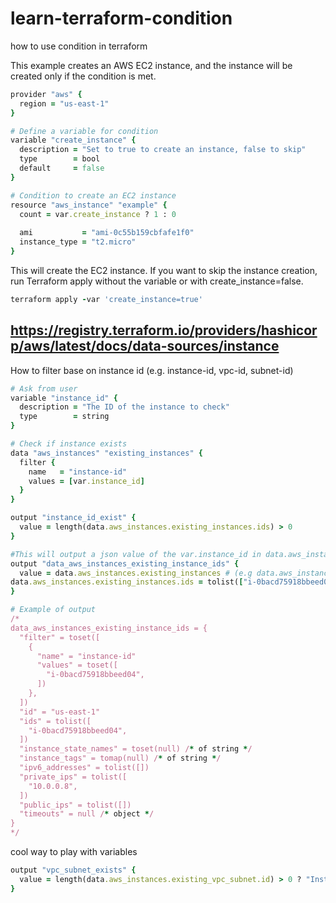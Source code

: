 # learn-terraform-condition
how to use condition in terraform

This example creates an AWS EC2 instance, and the instance will be created only if the condition is met.
```ruby
provider "aws" {
  region = "us-east-1"
}

# Define a variable for condition
variable "create_instance" {
  description = "Set to true to create an instance, false to skip"
  type        = bool
  default     = false
}

# Condition to create an EC2 instance
resource "aws_instance" "example" {
  count = var.create_instance ? 1 : 0
  
  ami           = "ami-0c55b159cbfafe1f0"
  instance_type = "t2.micro"
}

```
This will create the EC2 instance. If you want to skip the instance creation, run Terraform apply without the variable or with create_instance=false.
```ruby
terraform apply -var 'create_instance=true'
```
## https://registry.terraform.io/providers/hashicorp/aws/latest/docs/data-sources/instance
How to filter base on instance id (e.g. instance-id, vpc-id, subnet-id)
```ruby
# Ask from user
variable "instance_id" {
  description = "The ID of the instance to check"
  type        = string
}

# Check if instance exists
data "aws_instances" "existing_instances" {
  filter {
    name   = "instance-id"
    values = [var.instance_id]
  }
}

output "instance_id_exist" {
  value = length(data.aws_instances.existing_instances.ids) > 0
}

#This will output a json value of the var.instance_id in data.aws_instances.existing_instances
output "data_aws_instances_existing_instance_ids" {
  value = data.aws_instances.existing_instances # (e.g data.aws_instances.existing_instances.id = "us-east-1",
data.aws_instances.existing_instances.ids = tolist(["i-0bacd75918bbeed04"]))
}

# Example of output
/*
data_aws_instances_existing_instance_ids = {
  "filter" = toset([
    {
      "name" = "instance-id"
      "values" = toset([
        "i-0bacd75918bbeed04",
      ])
    },
  ])
  "id" = "us-east-1"
  "ids" = tolist([
    "i-0bacd75918bbeed04",
  ])
  "instance_state_names" = toset(null) /* of string */
  "instance_tags" = tomap(null) /* of string */
  "ipv6_addresses" = tolist([])
  "private_ips" = tolist([
    "10.0.0.8",
  ])
  "public_ips" = tolist([])
  "timeouts" = null /* object */
}
*/
```
cool way to play with variables
```ruby
output "vpc_subnet_exists" {
  value = length(data.aws_instances.existing_vpc_subnet.id) > 0 ? "InstanceID-${aws_instance.example_linux_existing_policy.id}" : "VPC or subnet does not exist"
}
```
